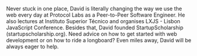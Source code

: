 Never stuck in one place, David is literally changing the way we use the web every day at Protocol Labs as a Peer-to-Peer Software Engineer. He also lectures at Instituto Superior Técnico and organises LXJS - Lisbon JavaScript Conference. Besides that, David founded StartupScholarship (startupscholarship.org).
Need advice on how to get started with web development or on how to ride a longboard? Even miles away, David will be always eager to help.